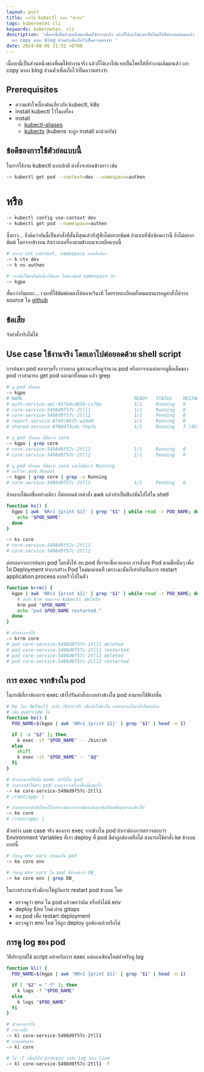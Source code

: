 ```yaml
---
layout: post
title: การใช้ kubectl แบบ "ตัวย่อ"
tags: kubernetes cli
keywords: kubernetes, cli
description: 'เนื้อหานี้เป็นส่วนหนึ่งของที่ผมใช้ทำงานจริง แล้วก็ได้เอาไปแจกเป็นโพยให้ที่ทำงานเดิมมาแล้ว
  เอา copy มาลง blog ส่วนตัวเพื่อเก็บไว้เป็นความทรงจำ '
date: 2024-08-05 21:52 +0700
---
```

เนื้อหานี้เป็นส่วนหนึ่งของที่ผมใช้ทำงานจริง แล้วก็ได้เอาไปแจกเป็นโพยให้ที่ทำงานเดิมมาแล้ว
เอา copy มาลง blog ส่วนตัวเพื่อเก็บไว้เป็นความทรงจำ

## Prerequisites

- ความเข้าใจเบื้องต้นเกี่ยวกับ kubectl, k8s
- install kubectl ไว้ในเครื่อง
- install
  - [kubectl-aliases](https://github.com/ahmetb/kubectl-aliases)
  - [kubectx](https://github.com/ahmetb/kubectx) (kubens จะถูก install มาด้วยกัน)


## ข้อดีของการใช้ตัวย่อแบบนี้
ในการใช้งาน kubectl แบบปกติ คำสั่งจะค่อนข้างยาว เช่น

```sh
-> kubectl get pod --context=dev --namespace=authen
```

# หรือ
```sh
-> kubectl config use-context dev
-> kubectl get pod --namespace=authen
```

ซึ่งยาว... ยิ่งคิดว่าอันนี้เป็นคำสั่งที่สั้นที่สุดแล้วยังรู้สึกไม่อยากพิมพ์ ถ้าแบบที่ซับซ้อนกว่านี้ ยิ่งไม่อยากพิมพ์
โดยจากข้างบน ถ้าเราลงเครื่องตามข้างบนจะเหลือแบบนี้

```sh
# ทำการ set context, namespace แค่ครั้งเดียว
-> k ctx dev
-> k ns authen

# จากนั้นใช้คำสั่งต่อเนื่องได้เลย ไม่ต้องพิมพ์ namespace อีก
-> kgpo
```

สั้นกว่ากันเยอะ...  เวลาที่ใช้พิมพ์ลดลงได้หลายวินาที
โดยรายละเอียดทั้งหมดสามารถดูคำสั่งได้จาก source ใน [github](https://github.com/ahmetb/kubectl-aliases/blob/master/.kubectl_aliases)

## ข้อเสีย
จำคำสั่งจริงไม่ได้


## Use case ใช้งานจริง โดยเอาไปต่อยอดด้วย shell script

การค้นหา pod
หลายๆครั้ง เราอยาก ดูสถานะหรือดูจำนวน pod หรืออาจจะแค่อยากดูชื่อเต็มของ pod เราสามารถ get pod ออกมาทั้งหมด แล้ว grep

```sh
# ดู pod ทั้งหมด
-> kgpo
# NAME                                         READY   STATUS    RESTARTS        AGE
# auth-service-api-657b4c4658-cs76p            1/1     Running   0               77m
# core-service-5498d9f57c-2tll1                1/1     Running   0               20d
# core-service-5498d9f57c-2tll2                1/1     Pending   0
# report-service-8745c86f5-w24dd               1/1     Running   0               13h
# shared-service-6f88d74cdc-thpfw              1/1     Running   3 (4h12m ago)   12h

# ดู pod ทั้งหมด ที่มีคำว่า core
-> kgpo | grep core
# core-service-5498d9f57c-2tll1                1/1     Running   0               20d
# core-service-5498d9f57c-2tll2                1/1     Pending   0

# ดู pod ทั้งหมด ที่มีคำว่า core และไม่มีคำว่า Running
# เอาไว้หา pod ที่ผิดปกติ
-> kgpo | grep core | grep -v Running
# core-service-5498d9f57c-2tll2                1/1     Pending   0
```

ถ้าอยากได้แค่ชื่ออย่างเดียว ก็ต่อยอดด้วยคำสั่ง awk แล้วทำเป็นฟังก์ชันไปใส่ใน shell

```sh
function ks() {
  kgpo | awk 'NR>1 {print $1}' | grep "$1" | while read -r POD_NAME; do
    echo "$POD_NAME"
  done
}

-> ks core
# core-service-5498d9f57c-2tll1
# core-service-5498d9f57c-2tll2
```

ต่อยอดจากการค้นหา pod โดยสั่งให้ ลบ pod ที่เราหาชื่อเจอออก
การสั่งลบ Pod ตามชื่อนั้นๆ เพื่อให้ Deployment ทำการสร้าง Pod ใหม่มาแทนที่ เพราะฉะนั้นก็เท่ากับเป็นการ restart application process แบบเร็วไปในตัว

```sh
function krrm() {
  kgpo | awk 'NR>1 {print $1}' | grep "$1" | while read -r POD_NAME; do
    # คำสั่ง krm ย่อมาจาก kubectl delete
    krm pod "$POD_NAME"
    echo "pod $POD_NAME restarted."
  done
}

# ตัวอย่างการใช้
-> krrm core
# pod core-service-5498d9f57c-2tll1 deleted
# pod core-service-5498d9f57c-2tll1 restarted.
# pod core-service-5498d9f57c-2tll2 deleted
# pod core-service-5498d9f57c-2tll2 restarted.
```

## การ exec จากข้างใน pod
ในกรณีที่เราต้องการ exec เข้าไปรันคำสั่งบางอย่างข้างใน pod สามารถใช้ฟังก์ชั่น


```sh
# ke โดย default จะสั่ง /bin/sh เพื่อเข้าไปข้างใน แต่สามารถใส่คำสั่งอื่นต่อท้าย
# เพื่อ override ได้
function ke() {
  POD_NAME=$(kgpo | awk 'NR>1 {print $1}' | grep "$1" | head -n 1)

  if [ -z "$2" ]; then
    k exec -it "$POD_NAME" -- /bin/sh
  else
    shift
    k exec -it "$POD_NAME" -- "$@"
  fi
}

# ตัวอย่างการใช้เพื่อ exec เข้าไปใน pod
# ถ้าอยากเข้าให้ตรง pod แบบเจาะจงก็เอาชื่อเต็มๆมาใส่
-> ke core-service-5498d9f57c-2tll1
# /root/app/ |

# ถ้าแค่อยากเข้าอันไหนก็ได้เพราะมันควรจะเหมือนกันทุกอันก็พิมพ์ชื่อแค่ส่วนเดียวได้
-> ke core
# /root/app/ |
```


ตัวอย่าง use case จริง ของการ exec จากข้างใน pod
ถ้าเราต้องการตรวจสอบว่า Environment Variables ที่เรา deploy ที่ pod มีค่าถูกต้องหรือไม่ สามารถใช้คำสั่ง ke ข้างบนแบบนี้

```sh
# เรียกดู env vars ทั้งหมดใน pod
-> ke core env

# เรียกดู env vars ใน pod ที่นำหน้าว่า DB_
-> ke core env | grep DB_
```

ในการทำงานจริงมักจะใช้คู่กับการ restart pod ข้างบน โดย

- ตรวจดูว่า env ใน pod แล้วพบว่าผิด หรือยังไม่มี env
- deploy Env ใหม่ ผ่าน gitops
- ลบ pod เพื่อ restart deployment
- ตรวจดูว่า env ใหม่ ได้ถูก deploy ถูกต้องแล้วหรือไม่

## การดู log ของ pod
วิธีประยุกต์ใช้ script คล้ายกับการ exec แต่ลองเขียนใหม่สำหรับดู log

```sh
function kl() {
  POD_NAME=$(kgpo | awk 'NR>1 {print $1}' | grep "$1" | head -n 1)

  if [ "$2" = "-f" ]; then
    k logs -f "$POD_NAME"
  else
    k logs "$POD_NAME"
  fi
}

# ตัวอย่างการใช้
# เจาะจงชื่อ
-> kl core-service-5498d9f57c-2tll1
# เอาแค่อันแรก
-> kl core

# ใส่ -f เพื่อสั่งให้ process รอรับ log แบบ live
-> kl core-service-5498d9f57c-2tll1 -f
```
